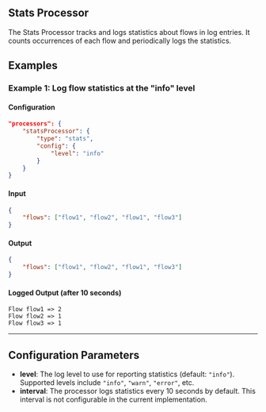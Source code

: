 ## Stats Processor

The Stats Processor tracks and logs statistics about flows in log entries. It counts occurrences of each flow and periodically logs the statistics.

## Examples

### Example 1: Log flow statistics at the "info" level
#### Configuration
```json
"processors": {
	"statsProcessor": {
		"type": "stats",
		"config": {
			"level": "info"
		}
	}
}
```

#### Input
```json
{
	"flows": ["flow1", "flow2", "flow1", "flow3"]
}
```

#### Output
```json
{
	"flows": ["flow1", "flow2", "flow1", "flow3"]
}
```

#### Logged Output (after 10 seconds)
```
Flow flow1 => 2
Flow flow2 => 1
Flow flow3 => 1
```

---

## Configuration Parameters
* **level**: The log level to use for reporting statistics (default: `"info"`). Supported levels include `"info"`, `"warn"`, `"error"`, etc.
* **interval**: The processor logs statistics every 10 seconds by default. This interval is not configurable in the current implementation.
